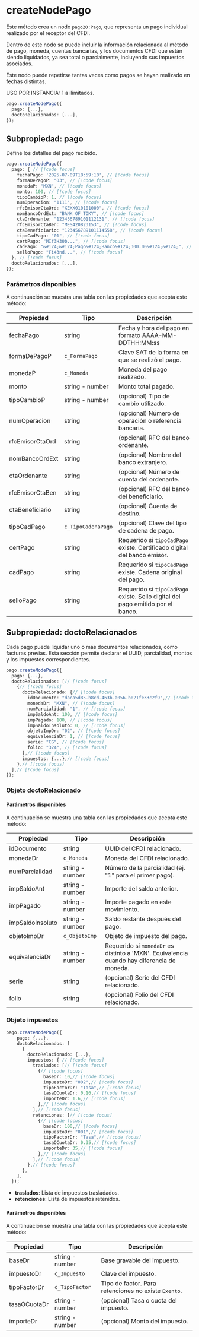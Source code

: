 # createNodePago

Este método crea un nodo `pago20:Pago`, que representa un pago individual realizado por el receptor del CFDI.

Dentro de este nodo se puede incluir la información relacionada al método de pago, moneda, cuentas bancarias, y los documentos CFDI que están siendo liquidados, ya sea total o parcialmente, incluyendo sus impuestos asociados.

Este nodo puede repetirse tantas veces como pagos se hayan realizado en fechas distintas.

USO POR INSTANCIA: 1 a ilimitados.

```ts
pago.createNodePago({
  pago: {...},
  doctoRelacionados: [...],
});
```

## Subpropiedad: pago

Define los detalles del pago recibido.

```ts
pago.createNodePago({
  pago: { // [!code focus]
    fechaPago: '2025-07-09T18:59:10', // [!code focus]
    formaDePagoP: "03", // [!code focus]
    monedaP: "MXN", // [!code focus]
    monto: 100, // [!code focus]
    tipoCambioP: 1, // [!code focus]
    numOperacion: "1111", // [!code focus]
    rfcEmisorCtaOrd: "XEXX010101000", // [!code focus]
    nomBancoOrdExt: "BANK OF TOKY", // [!code focus]
    ctaOrdenante: "123456789101112131", // [!code focus]
    rfcEmisorCtaBen: "MES420823153", // [!code focus]
    ctaBeneficiario: "123456789101114558", // [!code focus]
    tipoCadPago: "01", // [!code focus]
    certPago: "MIf3H30b...", // [!code focus]
    cadPago: "&#124;&#124;Pago&#124;Banco&#124;300.00&#124;&#124;", // [!code focus]
    selloPago: "Fi43nd...", // [!code focus]
  }, // [!code focus]
  doctoRelacionados: [...],
});
```

### Parámetros disponibles

A continuación se muestra una tabla con las propiedades que acepta este método:

| Propiedad       | Tipo               | Descripción                                                                     |
| --------------- | ------------------ | ------------------------------------------------------------------------------- |
| fechaPago       | string             | Fecha y hora del pago en formato AAAA-MM-DDTHH:MM:ss                            |
| formaDePagoP    | `c_FormaPago`      | Clave SAT de la forma en que se realizó el pago.                                |
| monedaP         | `c_Moneda`         | Moneda del pago realizado.                                                      |
| monto           | string - number    | Monto total pagado.                                                             |
| tipoCambioP     | string - number    | (opcional) Tipo de cambio utilizado.                                            |
| numOperacion    | string             | (opcional) Número de operación o referencia bancaria.                           |
| rfcEmisorCtaOrd | string             | (opcional) RFC del banco ordenante.                                             |
| nomBancoOrdExt  | string             | (opcional) Nombre del banco extranjero.                                         |
| ctaOrdenante    | string             | (opcional) Número de cuenta del ordenante.                                      |
| rfcEmisorCtaBen | string             | (opcional) RFC del banco del beneficiario.                                      |
| ctaBeneficiario | string             | (opcional) Cuenta de destino.                                                   |
| tipoCadPago     | `c_TipoCadenaPago` | (opcional) Clave del tipo de cadena de pago.                                    |
| certPago        | string             | Requerido si `tipoCadPago` existe. Certificado digital del banco emisor.        |
| cadPago         | string             | Requerido si `tipoCadPago` existe. Cadena original del pago.                    |
| selloPago       | string             | Requerido si `tipoCadPago` existe. Sello digital del pago emitido por el banco. |

## Subpropiedad: doctoRelacionados

Cada pago puede liquidar uno o más documentos relacionados, como facturas previas. Esta sección permite declarar el UUID, parcialidad, montos y los impuestos correspondientes.

```ts
pago.createNodePago({
  pago: {...},
  doctoRelacionados: [// [!code focus]
    {// [!code focus]
      doctoRelacionado: {// [!code focus]
        idDocumento: "daca5d85-b8cd-463b-a056-b021fe33c2f9",// [!code focus]
        monedaDr: "MXN", // [!code focus]
        numParcialidad: "1", // [!code focus]
        impSaldoAnt: 100, // [!code focus]
        impPagado: 100, // [!code focus]
        impSaldoInsoluto: 0, // [!code focus]
        objetoImpDr: "02", // [!code focus]
        equivalenciaDr: 1, // [!code focus]
        serie: "CG", // [!code focus]
        folio: "324", // [!code focus]
      },// [!code focus]
      impuestos: {...},// [!code focus]
    },// [!code focus]
  ],// [!code focus]
});
```

### Objeto doctoRelacionado

#### Parámetros disponibles

A continuación se muestra una tabla con las propiedades que acepta este método:

| Propiedad        | Tipo            | Descripción                                                                                |
| ---------------- | --------------- | ------------------------------------------------------------------------------------------ |
| idDocumento      | string          | UUID del CFDI relacionado.                                                                 |
| monedaDr         | `c_Moneda`      | Moneda del CFDI relacionado.                                                               |
| numParcialidad   | string - number | Número de la parcialidad (ej. "1" para el primer pago).                                    |
| impSaldoAnt      | string - number | Importe del saldo anterior.                                                                |
| impPagado        | string - number | Importe pagado en este movimiento.                                                         |
| impSaldoInsoluto | string - number | Saldo restante después del pago.                                                           |
| objetoImpDr      | `c_ObjetoImp`   | Objeto de impuesto del pago.                                                               |
| equivalenciaDr   | string - number | Requerido si `monedaDr` es distinto a 'MXN'. Equivalencia cuando hay diferencia de moneda. |
| serie            | string          | (opcional) Serie del CFDI relacionado.                                                     |
| folio            | string          | (opcional) Folio del CFDI relacionado.                                                     |

### Objeto impuestos

```ts
pago.createNodePago({
    pago: {...},
    doctoRelacionados: [
      {
        doctoRelacionado: {...},
        impuestos: { // [!code focus]
          traslados: [// [!code focus]
            {// [!code focus]
              baseDr: 10,// [!code focus]
              impuestoDr: "002",// [!code focus]
              tipoFactorDr: "Tasa",// [!code focus]
              tasaOCuotaDr: 0.16,// [!code focus]
              importeDr: 1.6,// [!code focus]
            },// [!code focus]
          ],// [!code focus]
          retenciones: [// [!code focus]
            {// [!code focus]
              baseDr: 100,// [!code focus]
              impuestoDr: "001",// [!code focus]
              tipoFactorDr: "Tasa",// [!code focus]
              tasaOCuotaDr: 0.35,// [!code focus]
              importeDr: 35,// [!code focus]
            },// [!code focus]
          ],// [!code focus]
        },// [!code focus]
      },
    ],
  });
```

- **traslados**: Lista de impuestos trasladados.
- **retenciones**: Lista de impuestos retenidos.

#### Parámetros disponibles

A continuación se muestra una tabla con las propiedades que acepta este método:

| Propiedad    | Tipo            | Descripción                                          |
| ------------ | --------------- | ---------------------------------------------------- |
| baseDr       | string - number | Base gravable del impuesto.                          |
| impuestoDr   | `c_Impuesto`    | Clave del impuesto.                                  |
| tipoFactorDr | `c_TipoFactor`  | Tipo de factor. Para retenciones no existe `Exento`. |
| tasaOCuotaDr | string - number | (opcional) Tasa o cuota del impuesto.                |
| importeDr    | string - number | (opcional) Monto del impuesto.                       |

